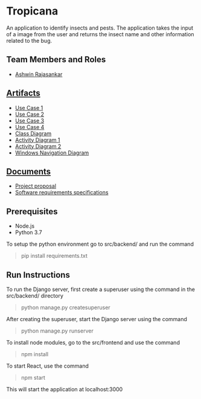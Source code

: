 # Tropicana

An application to identify insects and pests. The application takes the input of a image from the user and returns the insect name and other information related to the bug. 

## Team Members and Roles

* [Ashwin Rajasankar](https://github.com/ashwinr98/CIS641-HW2-Rajasankar)

## [Artifacts](https://github.com/ashwinr98/GVSU-CIS641-Tropicana/tree/master/artifacts)

* [Use Case 1](https://github.com/ashwinr98/GVSU-CIS641-Tropicana/blob/master/artifacts/functional-models/usec_checkimage.drawio.png)
* [Use Case 2](https://github.com/ashwinr98/GVSU-CIS641-Tropicana/blob/master/artifacts/functional-models/usec_sendprediction.drawio.png)
* [Use Case 3](https://github.com/ashwinr98/GVSU-CIS641-Tropicana/blob/master/artifacts/functional-models/usec_login.drawio.png)
* [Use Case 4](https://github.com/ashwinr98/GVSU-CIS641-Tropicana/blob/master/artifacts/functional-models/usec_adminoperations.png)
* [Class Diagram](https://github.com/ashwinr98/GVSU-CIS641-Tropicana/blob/master/artifacts/class_diagram.drawio.png)
* [Activity Diagram 1](https://github.com/ashwinr98/GVSU-CIS641-Tropicana/blob/master/artifacts/functional-models/act_storingdata.drawio.png)
* [Activity Diagram 2](https://github.com/ashwinr98/GVSU-CIS641-Tropicana/blob/master/artifacts/functional-models/act_checkimage.drawio.png)
* [Windows Navigation Diagram](https://github.com/ashwinr98/GVSU-CIS641-Tropicana/blob/master/artifacts/hci/Windowsnavigationdiagram.drawio.png)

## [Documents](https://github.com/ashwinr98/GVSU-CIS641-Tropicana/tree/master/docs)

* [Project proposal](https://github.com/ashwinr98/GVSU-CIS641-Tropicana/blob/master/docs/proposal-template.md)
* [Software requirements specifications](https://github.com/ashwinr98/GVSU-CIS641-Tropicana/blob/master/docs/software_requirements_specification_final.md)

## Prerequisites

* Node.js
* Python 3.7

To setup the python environment go to src/backend/ and run the command  

> pip install requirements.txt

## Run Instructions

To run the Django server, first create a superuser using the command in the src/backend/ directory
> python manage.py createsuperuser

After creating the superuser, start the Django server using the command
> python manage.py runserver

To install node modules, go to the src/frontend and use the command
> npm install

To start React, use the command
> npm start

This will start the application at localhost:3000


